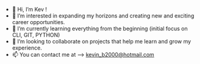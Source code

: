 - 👋 Hi, I’m Kev !
- 👀 I’m interested in expanding my horizons and creating new and exciting career opportunities.
- 🌱 I’m currently learning everything from the beginning (initial focus on CLI, GIT, PYTHON) 
- 💞️ I’m looking to collaborate on projects that help me learn and grow my experience.
- 📫 You can contact me at --> kevin_b2000@hotmail.com

<!---
kb-cov/kb-cov is a ✨ special ✨ repository because its `README.md` (this file) appears on your GitHub profile.
You can click the Preview link to take a look at your changes.
--->

